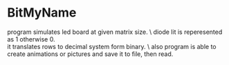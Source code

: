 # BitMyName
program simulates led board at given matrix size. \ 
diode lit is reperesented as 1 otherwise 0. \
it translates rows to decimal system form binary. \ 
also program is able to create animations or pictures and save it to file, then read.

